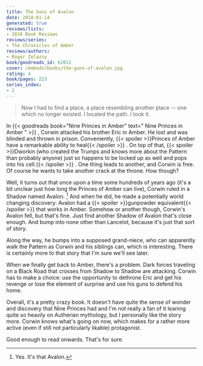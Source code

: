 ```yaml
---
title: The Guns of Avalon
date: 2018-01-14
generated: true
reviews/lists:
- 2018 Book Reviews
reviews/series:
- The Chronicles of Amber
reviews/authors:
- Roger Zelazny
book/goodreads_id: 62012
cover: /embeds/books/the-guns-of-avalon.jpg
rating: 4
book/pages: 223
series_index:
- 2
---
```

> Now I had to find a place, a place resembling another place -- one which no longer existed. I located the path. I took it.

In {{< goodreads book="Nine Princes in Amber" text=" Nine Princes in Amber " >}} , Corwin attacked his brother Eric in Amber. He lost and was blinded and thrown in prison. Conveniently,  {{< spoiler >}}Princes of Amber have a remarkable ability to heal{{< /spoiler >}}  . On top of that,  {{< spoiler >}}Dworkin (who created the Trumps and knows more about the Pattern than probably anyone) just so happens to be locked up as well and pops into his cell.{{< /spoiler >}}  . One thing leads to another, and Corwin is free. Of course he wants to take another crack at the throne. How though?  

<!--more-->

Well, it turns out that once upon a time some hundreds of years ago (it's a bit unclear just how long the Princes of Amber can live), Corwin ruled in a Shadow named Avalon. [^1] And when he did, he made a potentially world changing discovery: Avalon had a  {{< spoiler >}}gunpowder equivalent{{< /spoiler >}}  that works in Amber. Somehow or another though, Corwin's Avalon fell, but that's fine. Just find another Shadow of Avalon that's close enough. And bump into none other than Lancelot, because it's just that sort of story.  

Along the way, he bumps into a supposed grand-niece, who can apparently walk the Pattern as Corwin and his siblings can, which is interesting. There is certainly more to that story that I'm sure we'll see later.  

When we finally get back to Amber, there's a problem. Dark forces traveling on a Black Road that crosses from Shadow to Shadow are attacking. Corwin has to make a choice: use the opportunity to dethrone Eric and get his revenge or lose the element of surprise and use his guns to defend his home.  

Overall, it's a pretty crazy book. It doesn't have quite the sense of wonder and discovery that Nine Princes had and I'm not really a fan of it leaning quite so heavily on Autherian mythology, but I personally like the story more. Corwin knows what's going on now, which makes for a rather more active (even if still not particularly likable) protagonist.  

Good enough to read onwards. That's for sure.  

[^1]: Yes. It's that Avalon.